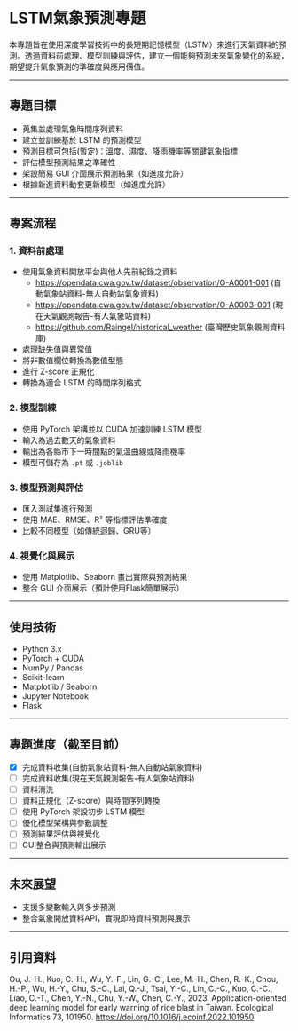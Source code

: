 # LSTM氣象預測專題

本專題旨在使用深度學習技術中的長短期記憶模型（LSTM）來進行天氣資料的預測。透過資料前處理、模型訓練與評估，建立一個能夠預測未來氣象變化的系統，期望提升氣象預測的準確度與應用價值。

---

## 專題目標

- 蒐集並處理氣象時間序列資料
- 建立並訓練基於 LSTM 的預測模型
- 預測目標可包括(暫定)：溫度、濕度、降雨機率等關鍵氣象指標
- 評估模型預測結果之準確性
- 架設簡易 GUI 介面展示預測結果（如進度允許）
- 根據新進資料動套更新模型（如進度允許）

---

## 專案流程

### 1. 資料前處理
- 使用氣象資料開放平台與他人先前紀錄之資料
  - https://opendata.cwa.gov.tw/dataset/observation/O-A0001-001 (自動氣象站資料-無人自動站氣象資料)
  - https://opendata.cwa.gov.tw/dataset/observation/O-A0003-001 (現在天氣觀測報告-有人氣象站資料)
  - https://github.com/Raingel/historical_weather (臺灣歷史氣象觀測資料庫)
- 處理缺失值與異常值
- 將非數值欄位轉換為數值型態
- 進行 Z-score 正規化
- 轉換為適合 LSTM 的時間序列格式

### 2. 模型訓練
- 使用 PyTorch 架構並以 CUDA 加速訓練 LSTM 模型
- 輸入為過去數天的氣象資料
- 輸出為各縣市下一時間點的氣溫曲線或降雨機率
- 模型可儲存為 `.pt` 或 `.joblib`

### 3. 模型預測與評估
- 匯入測試集進行預測
- 使用 MAE、RMSE、R² 等指標評估準確度
- 比較不同模型（如傳統迴歸、GRU等）

### 4. 視覺化與展示
- 使用 Matplotlib、Seaborn 畫出實際與預測結果
- 整合 GUI 介面展示（預計使用Flask簡單展示）

---

## 使用技術

- Python 3.x
- PyTorch + CUDA
- NumPy / Pandas
- Scikit-learn
- Matplotlib / Seaborn
- Jupyter Notebook
- Flask

---

## 專題進度（截至目前）

- [x] 完成資料收集(自動氣象站資料-無人自動站氣象資料)
- [ ] 完成資料收集(現在天氣觀測報告-有人氣象站資料)
- [ ] 資料清洗
- [ ] 資料正規化（Z-score）與時間序列轉換
- [ ] 使用 PyTorch 架設初步 LSTM 模型
- [ ] 優化模型架構與參數調整
- [ ] 預測結果評估與視覺化
- [ ] GUI整合與預測輸出展示

---

## 未來展望

- 支援多變數輸入與多步預測
- 整合氣象開放資料API，實現即時資料預測與展示

---
## 引用資料
Ou, J.-H., Kuo, C.-H., Wu, Y.-F., Lin, G.-C., Lee, M.-H., Chen, R.-K., Chou, H.-P., Wu, H.-Y., Chu, S.-C., Lai, Q.-J., Tsai, Y.-C., Lin, C.-C., Kuo, C.-C., Liao, C.-T., Chen, Y.-N., Chu, Y.-W., Chen, C.-Y., 2023. Application-oriented deep learning model for early warning of rice blast in Taiwan. Ecological Informatics 73, 101950. https://doi.org/10.1016/j.ecoinf.2022.101950
